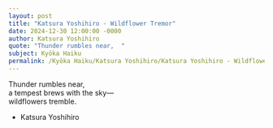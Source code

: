 ```yaml
---
layout: post
title: "Katsura Yoshihiro - Wildflower Tremor"
date: 2024-12-30 12:00:00 -0000
author: Katsura Yoshihiro
quote: "Thunder rumbles near,  "
subject: Kyōka Haiku
permalink: /Kyōka Haiku/Katsura Yoshihiro/Katsura Yoshihiro - Wildflower Tremor
---
```


Thunder rumbles near,  
a tempest brews with the sky—  
wildflowers tremble.

- Katsura Yoshihiro
